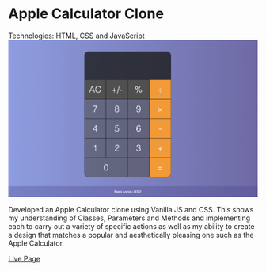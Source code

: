 # Apple Calculator Clone

Technologies: HTML, CSS and JavaScript 
![Apple Calculator Clone image](https://raw.githubusercontent.com/ofemiashiru/apple-clone/main/public/images/calculator_image.png)

Developed an Apple Calculator clone using Vanilla JS and CSS. This shows my understanding of Classes, Parameters and Methods and implementing each to carry out a variety of specific actions as well as my ability to create a design that matches a popular and aesthetically pleasing one such as the Apple Calculator.

[Live Page](https://ofemiashiru.github.io/apple-clone/)
